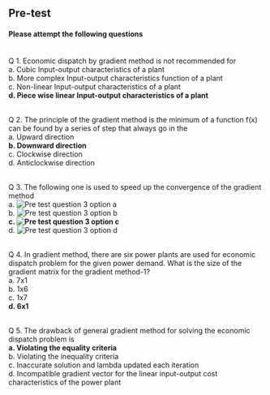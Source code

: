 ## <b> Pre-test</b>
#### Please attempt the following questions

<br>
Q 1. Economic dispatch by gradient method is not recommended for <br>
a. Cubic Input-output characteristics of a plant<br>
b. More complex Input-output characteristics function of a plant<br>
c. Non-linear Input-output characteristics of a plant<br>
<b>d. Piece wise linear Input-output characteristics of a plant</b><br><br>

Q 2. The principle of the gradient method is the minimum of a function f(x) can be found by a series of step that always go in the <br>
a. Upward direction<br>
<b>b. Downward direction</b><br>
c. Clockwise direction<br>
d. Anticlockwise direction<br><br>

Q 3. The following one is used to speed up the convergence of the gradient method <br>
a. ![Pre test question 3 option a](./images/pretest_question3_option_a.png)<br>
b. ![Pre test question 3 option b](./images/pretest_question3_option_b.png)<br>
<b>c. ![Pre test question 3 option c](./images/pretest_question3_option_c.png)</b><br>
d. ![Pre test question 3 option d](./images/pretest_question3_option_d.png)<br><br>

Q 4. In gradient method, there are six power plants are used for economic dispatch problem for the given power demand. What is the size of the gradient matrix for the gradient method-1?<br>
a. 7x1<br>
b. 1x6<br>
c. 1x7<br>
<b>d. 6x1</b><br><br>

Q 5. The drawback of general gradient method for solving the economic dispatch problem is<br>
<b>a. Violating the equality criteria</b><br>
b. Violating the inequality criteria<br>
c. Inaccurate solution and lambda updated each iteration<br>
d. Incompatible gradient vector for the linear input-output cost characteristics of the power plant<br><br>